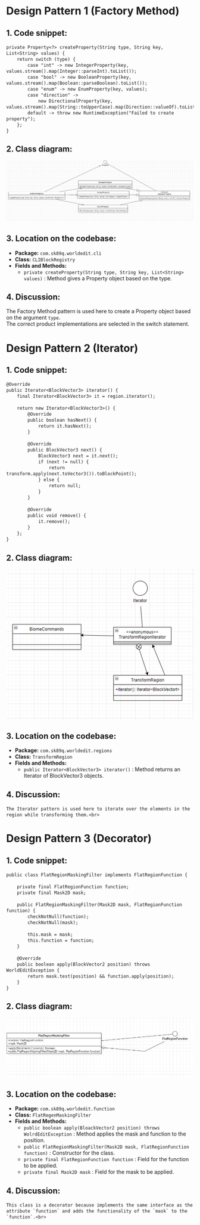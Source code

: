 # Design Pattern 1 (Factory Method)

## 1. Code snippet:
    private Property<?> createProperty(String type, String key, List<String> values) {
        return switch (type) {
            case "int" -> new IntegerProperty(key, values.stream().map(Integer::parseInt).toList());
            case "bool" -> new BooleanProperty(key, values.stream().map(Boolean::parseBoolean).toList());
            case "enum" -> new EnumProperty(key, values);
            case "direction" ->
                new DirectionalProperty(key, values.stream().map(String::toUpperCase).map(Direction::valueOf).toList());
            default -> throw new RuntimeException("Failed to create property");
        };
    }

## 2. Class diagram:

![Factory Method Class Diagram](1Diagram.png)


## 3. Location on the codebase:

- **Package:** `com.sk89q.worldedit.cli`
- **Class:** `CLIBlockRegistry`
- **Fields and Methods:**
    - `private createProperty(String type, String key, List<String> values)` : Method gives a Property object based on the type. 

## 4. Discussion:
 The Factory Method pattern is used here to create a Property object based on the argument `type`. <br>
 The correct product implementations are selected in the switch statement. <br>

# Design Pattern 2 (Iterator)

## 1. Code snippet:
    @Override
    public Iterator<BlockVector3> iterator() {
        final Iterator<BlockVector3> it = region.iterator();

        return new Iterator<BlockVector3>() {
            @Override
            public boolean hasNext() {
                return it.hasNext();
            }

            @Override
            public BlockVector3 next() {
                BlockVector3 next = it.next();
                if (next != null) {
                    return transform.apply(next.toVector3()).toBlockPoint();
                } else {
                    return null;
                }
            }

            @Override
            public void remove() {
                it.remove();
            }
        };
    }

## 2. Class diagram:

![Iterator Class Diagram](2Diagram.png)


## 3. Location on the codebase:

- **Package:** `com.sk89q.worldedit.regions`
- **Class:** `TransformRegion`
- **Fields and Methods:**
    - `public Iterator<BlockVector3> iterator()` : Method returns an Iterator of BlockVector3 objects.

## 4. Discussion:
    The Iterator pattern is used here to iterate over the elements in the region while transforming them.<br>


# Design Pattern 3 (Decorator)

## 1. Code snippet:

    public class FlatRegionMaskingFilter implements FlatRegionFunction {
    
        private final FlatRegionFunction function;
        private final Mask2D mask;
    
        public FlatRegionMaskingFilter(Mask2D mask, FlatRegionFunction function) {
            checkNotNull(function);
            checkNotNull(mask);
    
            this.mask = mask;
            this.function = function;
        }
    
        @Override
        public boolean apply(BlockVector2 position) throws WorldEditException {
            return mask.test(position) && function.apply(position);
        }
    }

## 2. Class diagram:

![Decorator Class Diagram](3Diagram.png)

## 3. Location on the codebase:

- **Package:** `com.sk89q.worldedit.function`
- **Class:** `FlatRegenMaskingFilter`
- **Fields and Methods:**
    - `public boolean apply(BloackVector2 position) throws WolrdEditException` : Method applies the mask and function to the position.
    - `public FlatRegionMaskingFilter(Mask2D mask, FlatRegionFunction function)` : Constructor for the class.
    - `private final FlatRegionFunction function` : Field for the function to be applied.
    - `private final Mask2D mask` : Field for the mask to be applied.

## 4. Discussion:
    This class is a decorator because implements the same interface as the attribute `function` and adds the functionality of the `mask` to the `function`.<br>













































